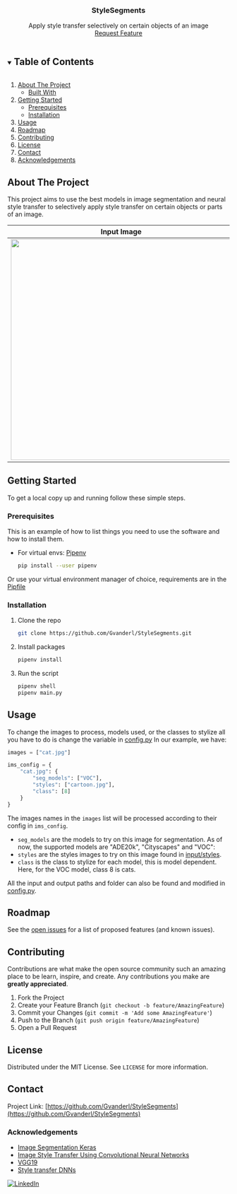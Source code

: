 <!-- PROJECT SHIELDS -->
<!--
*** I'm using markdown "reference style" links for readability.
*** Reference links are enclosed in brackets [ ] instead of parentheses ( ).
*** See the bottom of this document for the declaration of the reference variables
*** for contributors-url, forks-url, etc. This is an optional, concise syntax you may use.
*** https://www.markdownguide.org/basic-syntax/#reference-style-links
-->



<!-- PROJECT LOGO -->
<br />
<p align="center">
  <a 
    href="https://github.com/Gvanderl/StyleSegments">
  </a>

  <h3 align="center">StyleSegments</h3>

  <p align="center">
    Apply style transfer selectively on certain objects of an image
    <br />
    <a href="https://github.com/Gvanderl/StyleSegments/issues">Request Feature</a>
  </p>




<!-- TABLE OF CONTENTS -->
<details open="open">
  <summary><h2 style="display: inline-block">Table of Contents</h2></summary>
  <ol>
    <li>
      <a href="#about-the-project">About The Project</a>
      <ul>
        <li><a href="#built-with">Built With</a></li>
      </ul>
    </li>
    <li>
      <a href="#getting-started">Getting Started</a>
      <ul>
        <li><a href="#prerequisites">Prerequisites</a></li>
        <li><a href="#installation">Installation</a></li>
      </ul>
    </li>
    <li><a href="#usage">Usage</a></li>
    <li><a href="#roadmap">Roadmap</a></li>
    <li><a href="#contributing">Contributing</a></li>
    <li><a href="#license">License</a></li>
    <li><a href="#contact">Contact</a></li>
    <li><a href="#acknowledgements">Acknowledgements</a></li>
  </ol>
</details>



<!-- ABOUT THE PROJECT -->
## About The Project

This project aims to use the best models in image segmentation and neural style transfer to selectively 
apply style transfer on certain objects or parts of an image.

Input Image             |Input Style                | Output image
:----------------------:|:-----------------------:|:----------------:
<img src="https://raw.githubusercontent.com/Gvanderl/StyleSegments/master/input/images/ville.png" width="500" />|<img src="https://raw.githubusercontent.com/Gvanderl/StyleSegments/master/input/styles/mondrian.jpg" width="350"/>|<img src="https://raw.githubusercontent.com/Gvanderl/StyleSegments/master/output/combined/ville_ADE20k_mondrian.jpeg" width="500" />






<!-- GETTING STARTED -->
## Getting Started

To get a local copy up and running follow these simple steps.

### Prerequisites

This is an example of how to list things you need to use the software and how to install them.
* For virtual envs: [Pipenv](https://pipenv-fork.readthedocs.io/en/latest/install.html)
  ```sh
  pip install --user pipenv
  ```
Or use your virtual environment manager of choice, requirements are in the [Pipfile](Pipfile)

### Installation

1. Clone the repo
   ```sh
   git clone https://github.com/Gvanderl/StyleSegments.git
   ```
2. Install packages
   ```sh
   pipenv install
   ```
3. Run the script
    ```sh
    pipenv shell
    pipenv main.py
    ```


<!-- USAGE EXAMPLES -->
## Usage

To change the images to process, models used, or the classes to stylize all you have to do is change the variable in [config.py](config.py)
In our example, we have:
```python
images = ["cat.jpg"]

ims_config = {
    "cat.jpg": {
        "seg_models": ["VOC"],
        "styles": ["cartoon.jpg"],
        "class": [8]
    }
}
```
The images names in the `images` list will be processed according to their config in `ims_config`. 
* `seg_models` are the models to try on this image for segmentation. As of now, the supported models are "ADE20k", "Cityscapes" and "VOC":
* `styles` are the styles images to try on this image found in [input/styles](input/styles).
* `class` is the class to stylize for each model, this is model dependent. Here, for the VOC model, class 8 is cats.

All the input and output paths and folder can also be found and modified in [config.py](config.py).

<!-- ROADMAP -->
## Roadmap

See the [open issues](https://github.com/Gvanderl/StyleSegments/issues) for a list of proposed features (and known issues).

<!-- CONTRIBUTING -->
## Contributing

Contributions are what make the open source community such an amazing place to be learn, inspire, and create. Any contributions you make are **greatly appreciated**.

1. Fork the Project
2. Create your Feature Branch (`git checkout -b feature/AmazingFeature`)
3. Commit your Changes (`git commit -m 'Add some AmazingFeature'`)
4. Push to the Branch (`git push origin feature/AmazingFeature`)
5. Open a Pull Request



<!-- LICENSE -->
## License

Distributed under the MIT License. See `LICENSE` for more information.


<!-- CONTACT -->
## Contact

Project Link: [https://github.com/Gvanderl/StyleSegments](https://github.com/Gvanderl/StyleSegments)

### Acknowledgements

* [Image Segmentation Keras](https://github.com/divamgupta/image-segmentation-keras)
* [Image Style Transfer Using Convolutional Neural Networks](https://www.cv-foundation.org/openaccess/content_cvpr_2016/papers/Gatys_Image_Style_Transfer_CVPR_2016_paper.pdf)
* [VGG19](https://arxiv.org/abs/1409.1556)
* [Style transfer DNNs](https://github.com/LaurentVeyssier/Style-transfer-with-Deep-Neural-Network)


[![LinkedIn][linkedin-shield]][https://www.linkedin.com/in/ga%C3%ABl-van-der-lee-731b26143/]

<!-- MARKDOWN LINKS & IMAGES -->
<!-- https://www.markdownguide.org/basic-syntax/#reference-style-links -->
[contributors-shield]: https://img.shields.io/github/contributors/Gvanderl/repo.svg?style=for-the-badge
[contributors-url]: https://github.com/Gvanderl/repo/graphs/contributors
[forks-shield]: https://img.shields.io/github/forks/Gvanderl/repo.svg?style=for-the-badge
[forks-url]: https://github.com/Gvanderl/repo/network/members
[stars-shield]: https://img.shields.io/github/stars/Gvanderl/repo.svg?style=for-the-badge
[stars-url]: https://github.com/Gvanderl/repo/stargazers
[issues-shield]: https://img.shields.io/github/issues/Gvanderl/repo.svg?style=for-the-badge
[issues-url]: https://github.com/Gvanderl/repo/issues
[license-shield]: https://img.shields.io/github/license/Gvanderl/repo.svg?style=for-the-badge
[license-url]: https://github.com/Gvanderl/repo/blob/master/LICENSE.txt
[linkedin-shield]: https://img.shields.io/badge/-LinkedIn-black.svg?style=for-the-badge&logo=linkedin&colorB=555
[https://www.linkedin.com/in/ga%C3%ABl-van-der-lee-731b26143/]: https://linkedin.com/in/Gvanderl
